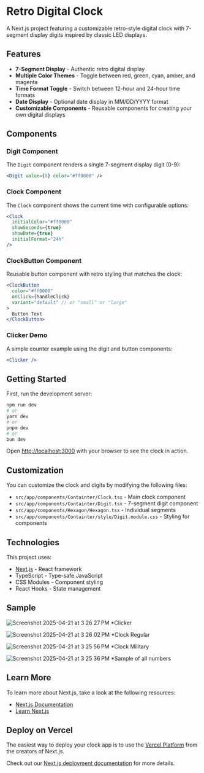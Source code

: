 # Retro Digital Clock

A Next.js project featuring a customizable retro-style digital clock with 7-segment display digits inspired by classic LED displays.


## Features

- **7-Segment Display** - Authentic retro digital display
- **Multiple Color Themes** - Toggle between red, green, cyan, amber, and magenta
- **Time Format Toggle** - Switch between 12-hour and 24-hour time formats
- **Date Display** - Optional date display in MM/DD/YYYY format
- **Customizable Components** - Reusable components for creating your own digital displays

## Components

### Digit Component

The `Digit` component renders a single 7-segment display digit (0-9):

```jsx
<Digit value={8} color="#ff0000" />
```

### Clock Component

The `Clock` component shows the current time with configurable options:

```jsx
<Clock
  initialColor="#ff0000"
  showSeconds={true}
  showDate={true}
  initialFormat="24h"
/>
```

### ClockButton Component

Reusable button component with retro styling that matches the clock:

```jsx
<ClockButton
  color="#ff0000"
  onClick={handleClick}
  variant="default" // or "small" or "large"
>
  Button Text
</ClockButton>
```

### Clicker Demo

A simple counter example using the digit and button components:

```jsx
<Clicker />
```

## Getting Started

First, run the development server:

```bash
npm run dev
# or
yarn dev
# or
pnpm dev
# or
bun dev
```

Open [http://localhost:3000](http://localhost:3000) with your browser to see the clock in action.

## Customization

You can customize the clock and digits by modifying the following files:

- `src/app/components/Containter/Clock.tsx` - Main clock component
- `src/app/components/Containter/Digit.tsx` - 7-segment digit component
- `src/app/components/Hexagon/Hexagon.tsx` - Individual segments
- `src/app/components/Containter/style/Digit.module.css` - Styling for components

## Technologies

This project uses:

- [Next.js](https://nextjs.org) - React framework
- TypeScript - Type-safe JavaScript
- CSS Modules - Component styling
- React Hooks - State management

## Sample

![Screenshot 2025-04-21 at 3 26 27 PM](https://github.com/user-attachments/assets/827486ce-46b9-4fc1-9451-a1e1a69660ca)
*Clicker


![Screenshot 2025-04-21 at 3 26 02 PM](https://github.com/user-attachments/assets/54df727d-6f41-4fe5-9053-dc9028113cc8)
*Clock Regular


![Screenshot 2025-04-21 at 3 25 56 PM](https://github.com/user-attachments/assets/5e86603f-f069-4808-9451-878d0a8c2ba7)
*Clock Military


![Screenshot 2025-04-21 at 3 25 36 PM](https://github.com/user-attachments/assets/f608b475-5170-4d23-a63d-ed77b699778e)
*Sample of all numbers

## Learn More

To learn more about Next.js, take a look at the following resources:

- [Next.js Documentation](https://nextjs.org/docs)
- [Learn Next.js](https://nextjs.org/learn)

## Deploy on Vercel

The easiest way to deploy your clock app is to use the [Vercel Platform](https://vercel.com/new) from the creators of Next.js.

Check out our [Next.js deployment documentation](https://nextjs.org/docs/app/building-your-application/deploying) for more details.

